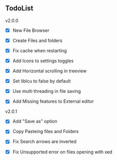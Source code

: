 ## TodoList

v2.0.0
- [x] New File Browser
- [x] Create Files and folders
- [x] Fix cache when restarting
- [x] Add Icons to settings toggles
- [x] Add Horizontal scrolling in treeview
- [x] Set libIcu to false by default
- [x] Use multi threading in file saving
- [x] Add Missing features to External editor


v2.0.1
- [x] Add "Save as" option
- [x] Copy Pasteing files and Folders
- [x] Fix Search arrows are inverted
- [x] Fix Unsupported error on files opening with xed

